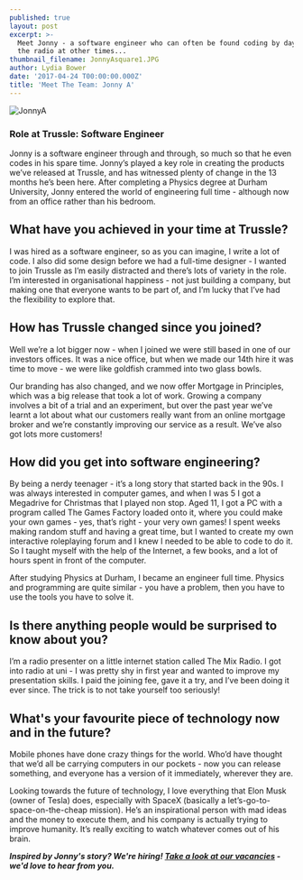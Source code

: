 ```yaml
---
published: true
layout: post
excerpt: >-
  Meet Jonny - a software engineer who can often be found coding by day, and on
  the radio at other times...
thumbnail_filename: JonnyAsquare1.JPG
author: Lydia Bower
date: '2017-04-24 T00:00:00.000Z'
title: 'Meet The Team: Jonny A'
---
```

![JonnyA]({{site.baseurl}}/images/post_images/JonnyA.JPG)

### Role at Trussle: Software Engineer

Jonny is a software engineer through and through, so much so that he even codes in his spare time. 
Jonny’s played a key role in creating the products we’ve released at Trussle, and has witnessed plenty of change in the 13 months he’s been here. After completing a Physics degree at Durham University, Jonny entered the world of engineering full time - although now from an office rather than his bedroom.  


## What have you achieved in your time at Trussle?
I was hired as a software engineer, so as you can imagine, I write a lot of code. I also did some design before we had a full-time designer - I wanted to join Trussle as I’m easily distracted and there’s lots of variety in the role. I’m interested in organisational happiness - not just building a company, but making one that everyone wants to be part of, and I’m lucky that I’ve had the flexibility to explore that. 

## How has Trussle changed since you joined?
Well we’re a lot bigger now - when I joined we were still based in one of our investors offices. It was a nice office, but when we made our 14th hire it was time to move - we were like goldfish crammed into two glass bowls. 

Our branding has also changed, and we now offer Mortgage in Principles, which was a big release that took a lot of work. Growing a company involves a bit of a trial and an experiment, but over the past year we’ve learnt a lot about what our customers really want from an online mortgage broker and we’re constantly improving our service as a result. We’ve also got lots more customers! 

## How did you get into software engineering?
By being a nerdy teenager - it’s a long story that started back in the 90s. I was always interested in computer games, and when I was 5 I got a Megadrive for Christmas that I played non stop. Aged 11, I got a PC with a program called The Games Factory loaded onto it, where you could make your own games - yes, that’s right - your very own games! I spent weeks making random stuff and having a great time, but I wanted to create my own interactive roleplaying forum and I knew I needed to be able to code to do it. So I taught myself with the help of the Internet, a few books, and a lot of hours spent in front of the computer. 

After studying Physics at Durham, I became an engineer full time. Physics and programming are quite similar - you have a problem, then you have to use the tools you have to solve it. 

## Is there anything people would be surprised to know about you?
I’m a radio presenter on a little internet station called The Mix Radio. I got into radio at uni - I was pretty shy in first year and wanted to improve my presentation skills. I paid the joining fee, gave it a try, and I’ve been doing it ever since. The trick is to not take yourself too seriously!

## What's your favourite piece of technology now and in the future?
Mobile phones have done crazy things for the world. Who’d have thought that we’d all be carrying computers in our pockets - now you can release something, and everyone has a version of it immediately, wherever they are. 

Looking towards the future of technology, I love everything that Elon Musk (owner of Tesla) does, especially with SpaceX (basically a let’s-go-to-space-on-the-cheap mission). He’s an inspirational person with mad ideas and the money to execute them, and his company is actually trying to improve humanity. It’s really exciting to watch whatever comes out of his brain.

_**Inspired by Jonny's story? We're hiring! [Take a look at our vacancies](https://jobs.lever.co/trussle) - we'd love to hear from you.**_
